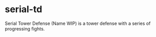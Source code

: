 # serial-td
Serial Tower Defense (Name WIP) is a tower defense with a series of progressing fights.
